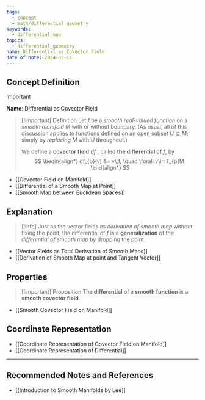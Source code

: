 ```yaml
---
tags:
  - concept
  - math/differential_geometry
keywords:
  - differential_map
topics:
  - differential_geometry
name: Differential as Covector Field
date of note: 2024-05-14
---
```


## Concept Definition

>[!important]
>**Name**: Differential as Covector Field

>[!important] Definition
>Let $f$ be a *smooth real-valued function* on a *smooth manifold* $M$ with or without boundary. (As usual, all of this discussion applies to functions defined on an open subset $U \subseteq M$; simply by *replacing* $M$ with $U$ throughout.) 
>
>We define a **covector field** $df$ , called **the differential of $f$**, by
>$$
> \begin{align*}
> df_{p}(v) &= v\,f, \quad \forall v\in T_{p}M.
> \end{align*}
>$$

- [[Covector Field on Manifold]]
- [[Differential of a Smooth Map at Point]]
- [[Smooth Map between Euclidean Spaces]]


## Explanation

>[!info]
>Just as the vector fields as *derivation of smooth map* without fixing the point, the differential of $f$ is a **generalization** of the *differential of smooth map* by dropping the point.

- [[Vector Fields as Total Derivation of Smooth Maps]]
- [[Derivation of Smooth Map at point and Tangent Vector]]

## Properties

>[!important] Proposition
>The **differential** of a **smooth function** is a **smooth covector field**.

- [[Smooth Covector Field on Manifold]]

## Coordinate Representation

- [[Coordinate Representation of Covector Field on Manifold]]
- [[Coordinate Representation of Differential]]


-----------
##  Recommended Notes and References



- [[Introduction to Smooth Manifolds by Lee]]